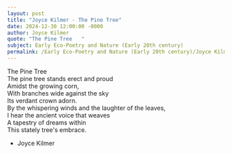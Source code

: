 ```yaml
---
layout: post
title: "Joyce Kilmer - The Pine Tree"
date: 2024-12-30 12:00:00 -0000
author: Joyce Kilmer
quote: "The Pine Tree   "
subject: Early Eco-Poetry and Nature (Early 20th century)
permalink: /Early Eco-Poetry and Nature (Early 20th century)/Joyce Kilmer/Joyce Kilmer - The Pine Tree
---
```


The Pine Tree   
The pine tree stands erect and proud  
Amidst the growing corn,  
With branches wide against the sky  
Its verdant crown adorn.  
By the whispering winds and the laughter of the leaves,  
I hear the ancient voice that weaves  
A tapestry of dreams within  
This stately tree's embrace.

- Joyce Kilmer
